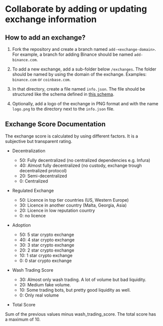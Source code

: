 # Collaborate by adding or updating exchange information

## How to add an exchange?

1. Fork the repository and create a branch named `add-<exchange-domain>`. For example, a branch for adding Binance should be named `add-binance.com`.

2. To add a new exchange, add a sub-folder below `/exchanges`. The folder should be named by using the domain of the exchange. Examples: `binance.com` or `coinbase.com`.

3. In that directory, create a file named `info.json`. The file should be structured like the schema defined in [this schema](./0-schema/exchange.schema.ts).

4. Optionally, add a logo of the exchange in PNG format and with the name `logo.png` to the directory next to the `info.json` file.

## Exchange Score Documentation

The exchange score is calculated by using different factors. It is a subjective but transparent rating.

- Decentralization

  - 50: Fully decentralized (no centralized dependencies e.g. Infura)
  - 40: Almost fully decentralized (no custody, exchange trough decentralized protocol)
  - 20: Semi-decentralized
  - 0: Centralized

- Regulated Exchange

  - 50: Licence in top tier countries (US, Western Europe)
  - 30: Licence in another country (Malta, Georgia, Asia)
  - 20: Licence in low reputation country
  - 0: no licence

- Adoption
  - 50: 5 star crypto exchange
  - 40: 4 star crypto exchange
  - 30: 3 star crypto exchange
  - 20: 2 star crypto exchange
  - 10: 1 star crypto exchange
  - 0: 0 star crypto exchange
- Wash Trading Score

  - 30: Almost only wash trading. A lot of volume but bad liquidity.
  - 20: Medium fake volume.
  - 10: Some trading bots, but pretty good liquidity as well.
  - 0: Only real volume

- Total Score

Sum of the previous values minus wash_trading_score. The total score has a maximum of 10.
